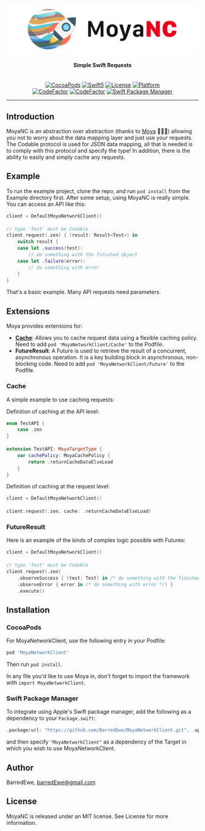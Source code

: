 <p align="center">
<img src="Images/Logo.png" width=700>
</p>

<H4 align="center">
Simple Swift Requests
</H4>

<p align="center">
<br>
<a href="https://github.com/BarredEwe/MoyaNetworkClient/releases/latest"><img alt="CocoaPods" src="https://img.shields.io/cocoapods/v/MoyaNetworkClient.svg"/></a>
<a href="https://developer.apple.com/swift"><img alt="Swift5" src="https://img.shields.io/badge/language-Swift5-orange.svg"/></a> 
<a href="https://cocoapods.org/pods/MoyaNetworkClient"><img alt="License" src="https://img.shields.io/cocoapods/l/MoyaNetworkClient.svg"/></a>
<a href="https://developer.apple.com/"><img alt="Platform" src="https://img.shields.io/badge/platform-iOS-green.svg"/></a>
<br/>
<a href="https://www.codefactor.io/repository/github/barredewe/moyanetworkclient"><img src="https://www.codefactor.io/repository/github/barredewe/moyanetworkclient/badge" alt="CodeFactor" /></a>
<a href="https://travis-ci.com/BarredEwe/MoyaNetworkClient"><img src="https://travis-ci.com/BarredEwe/MoyaNetworkClient.svg?branch=master" alt="CodeFactor" /></a>
<a href="https://github.com/apple/swift-package-manage"><img src="https://img.shields.io/badge/Swift%20Package%20Manager-compatible-brightgreen.svg" alt="Swift Package Manager" /></a>
</p>

---

## Introduction

MoyaNC is an abstraction over abstraction (thanks to [Moya](https://github.com/Moya/Moya) 🖤🖤🖤) allowing you not to worry about the data mapping layer and just use your requests. The Codable protocol is used for JSON data mapping, all that is needed is to comply with this protocol and specify the type! In addition, there is the ability to easily and simply cache any requests.

## Example

To run the example project, clone the repo, and run `pod install` from the Example directory first. After some setup, using MoyaNC is really simple. You can access an API like this:

```swift
client = DefaultMoyaNetworkClient()

// type 'Test' must be Codable
client.request(.zen) { (result: Result<Test>) in
    switch result {
    case let .success(test):
        // do something with the finished object
    case let .failure(error):
        // do something with error
    }
}
```
That's a basic example. Many API requests need parameters.

## Extensions

Moya provides extensions for:
- [**Cache**](https://github.com/hyperoslo/Cache): Allows you to cache request data using a flexible caching policy. 
Need to add `pod 'MoyaNetworkClient/Cache'` to the Podfile.
- **FutureResult**: A Future is used to retrieve the result of a concurrent, asynchronous operation. It is a key building block in asynchronous, non-blocking code. 
Need to add `pod 'MoyaNetworkClient/Future'` to the Podfile.

### Cache

A simple example to use caching requests:

Definition of caching at the API level:
```swift
enum TestAPI {
    case .zen
}

extension TestAPI: MoyaTargetType {
    var cachePolicy: MoyaCachePolicy {
        return .returnCacheDataElseLoad
    }
}
```
Definition of caching at the request level:
```swift
client = DefaultMoyaNetworkClient()

client.request(.zen, cache: .returnCacheDataElseLoad)
```

### FutureResult

Here is an example of the kinds of complex logic possible with Futures:

```swift
client = DefaultMoyaNetworkClient()

// type 'Test' must be Codable
client.request(.zen)
    .observeSuccess { (test: Test) in /* do something with the finished object */ }
    .observeError { error in /* do something with error */) }
    .execute()
```

## Installation
### CocoaPods

For MoyaNetworkClient, use the following entry in your Podfile:

```rb
pod 'MoyaNetworkClient'
```

Then run `pod install`.

In any file you'd like to use Moya in, don't forget to
import the framework with `import MoyaNetworkClient`.

### Swift Package Manager

To integrate using Apple's Swift package manager, add the following as a dependency to your `Package.swift`:

```swift
.package(url: "https://github.com/BarredEwe/MoyaNetworkClient.git", .upToNextMajor(from: "0.5.0"))
```

and then specify `"MoyaNetworkClient"` as a dependency of the Target in which you wish to use MoyaNetworkClient.

## Author

BarredEwe, barredEwe@gmail.com

## License

MoyaNC is released under an MIT license. See License for more information.
